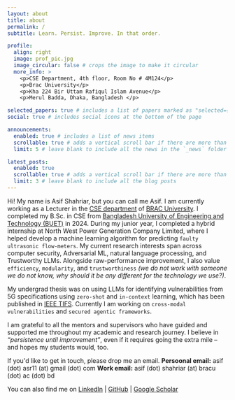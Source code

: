```yaml
---
layout: about
title: about
permalink: /
subtitle: Learn. Persist. Improve. In that order.

profile:
  align: right
  image: prof_pic.jpg
  image_circular: false # crops the image to make it circular
  more_info: >
    <p>CSE Department, 4th floor, Room No # 4M124</p>
    <p>Brac University</p>
    <p>Kha 224 Bir Uttam Rafiqul Islam Avenue</p>
    <p>Merul Badda, Dhaka, Bangladesh </p>

selected_papers: true # includes a list of papers marked as "selected={true}"
social: true # includes social icons at the bottom of the page

announcements:
  enabled: true # includes a list of news items
  scrollable: true # adds a vertical scroll bar if there are more than 3 news items
  limit: 5 # leave blank to include all the news in the `_news` folder

latest_posts:
  enabled: true
  scrollable: true # adds a vertical scroll bar if there are more than 3 new posts items
  limit: 3 # leave blank to include all the blog posts
---
```


Hi! My name is Asif Shahriar, but you can call me Asif. I am currently working as a Lecturer in the [CSE department](https://cse.sds.bracu.ac.bd/) of [BRAC University](https://www.bracu.ac.bd/). I completed my B.Sc. in CSE from [Bangladesh University of Engineering and Technology (BUET)](https://cse.buet.ac.bd/) in 2024. During my junior year, I completed a hybrid internship at North West Power Generation Company Limited, where I helped develop a machine learning algorithm for predicting `faulty ultrasonic flow-meters`. My current research interests span across computer security, Adversarial ML, natural language processing, and Trustworthy LLMs. Alongside raw-performance improvement, I also value `efficiency`, `modularity`, and `trustworthiness` _(we do not work with someone we do not know, why should it be any different for the technology we use?)_.

My undergrad thesis was on using LLMs for identifying vulnerabilities from 5G specifications using `zero-shot` and `in-context` learning, which has been published in [IEEE TIFS](https://ieeexplore.ieee.org/document/11072222). Currently I am working on `cross-modal vulnerabilities` and `secured agentic frameworks`.


I am grateful to all the mentors and supervisors who have guided and supported me throughout my academic and research journey. I believe in _“persistence until improvement”_, even if it requires going the extra mile – and hopes my students would, too.


If you'd like to get in touch, please drop me an email.
**Persoonal email:** asif (dot) asr11 (at) gmail (dot) com
**Work email:** asif (dot) shahriar (at) bracu (dot) ac (dot) bd

You can also find me on [LinkedIn](https://www.linkedin.com/in/asif-shahriar-0135a82a8/) | [GitHub](https://github.com/asif-shahriar11) | [Google Scholar](https://scholar.google.com/citations?user=JzWK7fS2qRUC&hl=en)
